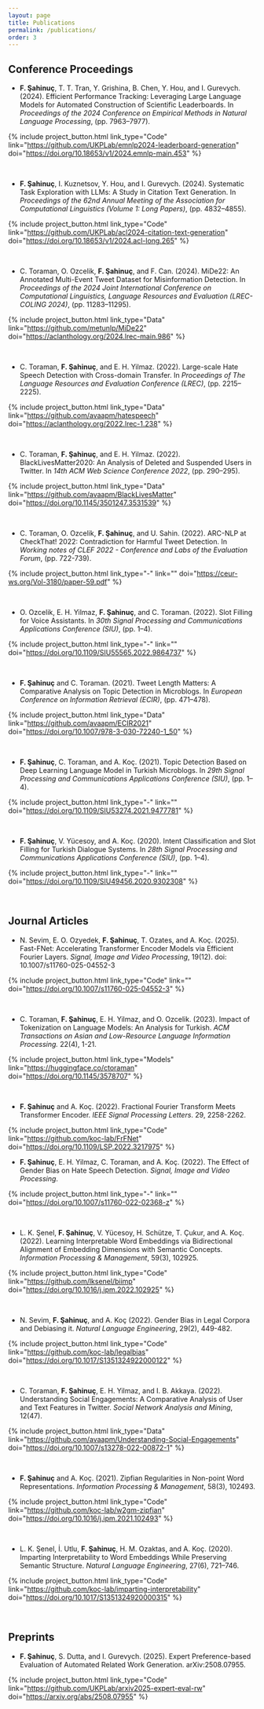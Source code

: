 ```yaml
---
layout: page
title: Publications
permalink: /publications/
order: 3
---
```


## Conference Proceedings

* **F. Şahinuç**, T. T. Tran, Y. Grishina, B. Chen, Y. Hou, and I. Gurevych. (2024). Efficient Performance Tracking: Leveraging Large Language Models for Automated Construction of Scientific Leaderboards. In *Proceedings of the 2024 Conference on Empirical Methods in Natural Language Processing*, (pp. 7963–7977).

{% include project_button.html link_type="Code" link="https://github.com/UKPLab/emnlp2024-leaderboard-generation" doi="https://doi.org/10.18653/v1/2024.emnlp-main.453" %}

<br />

* **F. Şahinuç**, I. Kuznetsov, Y. Hou, and I. Gurevych. (2024). Systematic Task Exploration with LLMs: A Study in Citation Text Generation. In *Proceedings of the 62nd Annual Meeting of the Association for Computational Linguistics (Volume 1: Long Papers)*, (pp. 4832–4855).

{% include project_button.html link_type="Code" link="https://github.com/UKPLab/acl2024-citation-text-generation" doi="https://doi.org/10.18653/v1/2024.acl-long.265" %}

<br />

* C. Toraman, O. Ozcelik, **F. Şahinuç**, and F. Can. (2024). MiDe22: An Annotated Multi-Event Tweet Dataset for Misinformation Detection. In *Proceedings of the 2024 Joint International Conference on Computational Linguistics, Language Resources and Evaluation (LREC-COLING 2024)*, (pp. 11283–11295).

{% include project_button.html link_type="Data" link="https://github.com/metunlp/MiDe22" doi="https://aclanthology.org/2024.lrec-main.986" %}

<br />

* C. Toraman, **F. Şahinuç**, and E. H. Yilmaz. (2022). Large-scale Hate Speech Detection with Cross-domain Transfer. In *Proceedings of The Language Resources and Evaluation Conference (LREC)*, (pp. 2215–2225).

{% include project_button.html link_type="Data" link="https://github.com/avaapm/hatespeech" doi="https://aclanthology.org/2022.lrec-1.238" %}

<br />

* C. Toraman, **F. Şahinuç**, and E. H. Yilmaz. (2022). BlackLivesMatter2020: An Analysis of Deleted and Suspended Users in Twitter. In *14th ACM Web Science Conference 2022*, (pp. 290–295).

{% include project_button.html link_type="Data" link="https://github.com/avaapm/BlackLivesMatter" doi="https://doi.org/10.1145/3501247.3531539" %}

<br />

* C. Toraman, O. Ozcelik, **F. Şahinuç**, and U. Sahin. (2022). ARC-NLP at CheckThat! 2022: Contradiction for Harmful Tweet Detection. In *Working notes of CLEF 2022 - Conference and Labs of the Evaluation Forum*, (pp. 722-739).

{% include project_button.html link_type="-" link="" doi="https://ceur-ws.org/Vol-3180/paper-59.pdf" %}

<br />

* O. Ozcelik, E. H. Yilmaz, **F. Şahinuç**, and C. Toraman. (2022). Slot Filling for Voice Assistants. In *30th Signal Processing and Communications Applications Conference (SIU)*, (pp. 1–4).

{% include project_button.html link_type="-" link="" doi="https://doi.org/10.1109/SIU55565.2022.9864737" %}

<br />

* **F. Şahinuç** and C. Toraman. (2021). Tweet Length Matters: A Comparative Analysis on Topic Detection in Microblogs. In *European Conference on Information Retrieval (ECIR)*, (pp. 471–478).

{% include project_button.html link_type="Data" link="https://github.com/avaapm/ECIR2021" doi="https://doi.org/10.1007/978-3-030-72240-1_50" %}

<br />

* **F. Şahinuç**, C. Toraman, and A. Koç. (2021). Topic Detection Based on Deep Learning Language Model in Turkish Microblogs. In *29th Signal Processing and Communications Applications Conference (SIU)*, (pp. 1–4).

{% include project_button.html link_type="-" link="" doi="https://doi.org/10.1109/SIU53274.2021.9477781" %}

<br />

* **F. Şahinuç**, V. Yücesoy, and A. Koç. (2020). Intent Classification and Slot Filling for Turkish Dialogue Systems. In *28th Signal Processing and Communications Applications Conference (SIU)*, (pp. 1–4).

{% include project_button.html link_type="-" link="" doi="https://doi.org/10.1109/SIU49456.2020.9302308" %}

<br />

## Journal Articles

* N. Sevim, E. O. Ozyedek, **F. Şahinuç**, T. Ozates, and A. Koç. (2025). Fast-FNet: Accelerating Transformer Encoder Models via Efficient Fourier Layers. *Signal, Image and Video Processing*, 19(12). doi: 10.1007/s11760-025-04552-3

{% include project_button.html link_type="Code" link="" doi="https://doi.org/10.1007/s11760-025-04552-3" %}

<br />

* C. Toraman, **F. Şahinuç**, E. H. Yilmaz,  and O. Ozcelik. (2023). Impact of Tokenization on Language Models: An Analysis for Turkish. *ACM Transactions on Asian and Low-Resource Language Information Processing.* 22(4), 1-21.

{% include project_button.html link_type="Models" link="https://huggingface.co/ctoraman" doi="https://doi.org/10.1145/3578707" %}

<br />

* **F. Şahinuç** and A. Koç. (2022). Fractional Fourier Transform Meets Transformer Encoder. *IEEE Signal Processing Letters*. 29, 2258-2262.

{% include project_button.html link_type="Code" link="https://github.com/koc-lab/FrFNet" doi="https://doi.org/10.1109/LSP.2022.3217975" %}


* **F. Şahinuç**, E. H. Yilmaz, C. Toraman, and A. Koç. (2022). The Effect of Gender Bias on Hate Speech Detection. *Signal, Image and Video Processing*.

{% include project_button.html link_type="-" link="" doi="https://doi.org/10.1007/s11760-022-02368-z" %}

<br />

* L. K. Şenel, **F. Şahinuç**, V. Yücesoy, H. Schütze, T. Çukur, and A. Koç. (2022). Learning Interpretable Word Embeddings via Bidirectional Alignment of Embedding Dimensions with Semantic Concepts. *Information Processing & Management*, 59(3), 102925.

{% include project_button.html link_type="Code" link="https://github.com/lksenel/biimp" doi="https://doi.org/10.1016/j.ipm.2022.102925" %}

<br />

* N. Sevim, **F. Şahinuç**, and A. Koç (2022). Gender Bias in Legal Corpora and Debiasing it. *Natural Language Engineering*, 29(2), 449-482.

{% include project_button.html link_type="Code" link="https://github.com/koc-lab/legalbias" doi="https://doi.org/10.1017/S1351324922000122" %}

<br />

* C. Toraman, **F. Şahinuç**, E. H. Yilmaz, and I. B. Akkaya. (2022). Understanding Social Engagements: A Comparative Analysis of User and Text Features in Twitter. *Social Network Analysis and Mining*, 12(47).

{% include project_button.html link_type="Data" link="https://github.com/avaapm/Understanding-Social-Engagements" doi="https://doi.org/10.1007/s13278-022-00872-1" %}

<br />

* **F. Şahinuç** and A. Koç. (2021). Zipfian Regularities in Non-point Word Representations. *Information Processing & Management*, 58(3), 102493.

{% include project_button.html link_type="Code" link="https://github.com/koc-lab/w2gm-zipfian" doi="https://doi.org/10.1016/j.ipm.2021.102493" %}

<br />

* L. K. Şenel, İ. Utlu, **F. Şahinuç**, H. M. Ozaktas, and A. Koç. (2020). Imparting Interpretability to Word Embeddings While Preserving Semantic Structure. *Natural Language Engineering*, 27(6), 721–746.

{% include project_button.html link_type="Code" link="https://github.com/koc-lab/imparting-interpretability" doi="https://doi.org/10.1017/S1351324920000315" %}

<br />

## Preprints

* **F. Şahinuç**, S. Dutta, and I. Gurevych. (2025). Expert Preference-based Evaluation of Automated Related Work Generation. arXiv:2508.07955.

{% include project_button.html link_type="Code" link="https://github.com/UKPLab/arxiv2025-expert-eval-rw" doi="https://arxiv.org/abs/2508.07955" %}